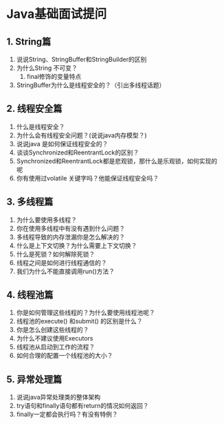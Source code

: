 # Java基础面试提问

## 1. String篇

1. 说说String、StringBuffer和StringBuilder的区别
2. 为什么String 不可变？
   1. final修饰的变量特点
3. StringBuffer为什么是线程安全的？（引出多线程话题）

## 2. 线程安全篇

1. 什么是线程安全？
2. 为什么会有线程安全问题？(说说java内存模型？)
3. 说说java 是如何保证线程安全的？
4. 谈谈Synchronized和ReentrantLock的区别？
5. Synchronized和ReentrantLock都是悲观锁，那什么是乐观锁，如何实现的呢
6. 你有使用过volatile 关键字吗？他能保证线程安全吗？

## 3. 多线程篇

1. 为什么要使用多线程？
2. 你在使用多线程中有没有遇到什么问题？
3. 多线程导致的内存泄漏你是怎么解决的？
4. 什么是上下文切换？为什么需要上下文切换？
5. 什么是死锁？如何解除死锁？
6. 线程之间是如何进行线程通信的？
7. 我们为什么不能直接调用run()方法？

## 4. 线程池篇

1. 你是如何管理这些线程的？为什么要使用线程池呢？
2. 线程池的execute() 和submit() 的区别是什么？
3. 你是怎么创建这些线程的？
4. 为什么不建议使用Executors
5. 线程池从启动到工作的流程？
6. 如何合理的配置一个线程池的大小？

## 5. 异常处理篇

1. 说说java异常处理类的整体架构
2. try语句和finally语句都有return的情况如何返回？
3. finally一定都会执行吗？有没有特例？


